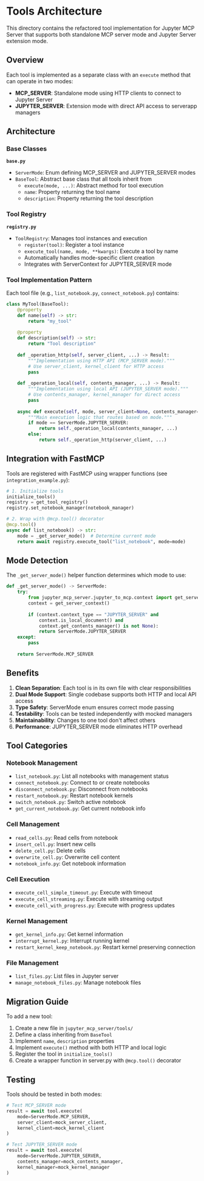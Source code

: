 # Tools Architecture

This directory contains the refactored tool implementation for Jupyter MCP Server that supports both standalone MCP server mode and Jupyter Server extension mode.

## Overview

Each tool is implemented as a separate class with an `execute` method that can operate in two modes:
- **MCP_SERVER**: Standalone mode using HTTP clients to connect to Jupyter Server
- **JUPYTER_SERVER**: Extension mode with direct API access to serverapp managers

## Architecture

### Base Classes

**`base.py`**
- `ServerMode`: Enum defining MCP_SERVER and JUPYTER_SERVER modes
- `BaseTool`: Abstract base class that all tools inherit from
  - `execute(mode, ...)`: Abstract method for tool execution
  - `name`: Property returning the tool name
  - `description`: Property returning the tool description

### Tool Registry

**`registry.py`**
- `ToolRegistry`: Manages tool instances and execution
  - `register(tool)`: Register a tool instance
  - `execute_tool(name, mode, **kwargs)`: Execute a tool by name
  - Automatically handles mode-specific client creation
  - Integrates with ServerContext for JUPYTER_SERVER mode

### Tool Implementation Pattern

Each tool file (e.g., `list_notebook.py`, `connect_notebook.py`) contains:

```python
class MyTool(BaseTool):
    @property
    def name(self) -> str:
        return "my_tool"
    
    @property
    def description(self) -> str:
        return "Tool description"
    
    def _operation_http(self, server_client, ...) -> Result:
        """Implementation using HTTP API (MCP_SERVER mode)."""
        # Use server_client, kernel_client for HTTP access
        pass
    
    def _operation_local(self, contents_manager, ...) -> Result:
        """Implementation using local API (JUPYTER_SERVER mode)."""
        # Use contents_manager, kernel_manager for direct access
        pass
    
    async def execute(self, mode, server_client=None, contents_manager=None, ..., **kwargs) -> Result:
        """Main execution logic that routes based on mode."""
        if mode == ServerMode.JUPYTER_SERVER:
            return self._operation_local(contents_manager, ...)
        else:
            return self._operation_http(server_client, ...)
```

## Integration with FastMCP

Tools are registered with FastMCP using wrapper functions (see `integration_example.py`):

```python
# 1. Initialize tools
initialize_tools()
registry = get_tool_registry()
registry.set_notebook_manager(notebook_manager)

# 2. Wrap with @mcp.tool() decorator
@mcp.tool()
async def list_notebook() -> str:
    mode = _get_server_mode()  # Determine current mode
    return await registry.execute_tool("list_notebook", mode=mode)
```

## Mode Detection

The `_get_server_mode()` helper function determines which mode to use:

```python
def _get_server_mode() -> ServerMode:
    try:
        from jupyter_mcp_server.jupyter_to_mcp.context import get_server_context
        context = get_server_context()
        
        if (context.context_type == "JUPYTER_SERVER" and 
            context.is_local_document() and 
            context.get_contents_manager() is not None):
            return ServerMode.JUPYTER_SERVER
    except:
        pass
    
    return ServerMode.MCP_SERVER
```

## Benefits

1. **Clean Separation**: Each tool is in its own file with clear responsibilities
2. **Dual Mode Support**: Single codebase supports both HTTP and local API access
3. **Type Safety**: ServerMode enum ensures correct mode passing
4. **Testability**: Tools can be tested independently with mocked managers
5. **Maintainability**: Changes to one tool don't affect others
6. **Performance**: JUPYTER_SERVER mode eliminates HTTP overhead

## Tool Categories

### Notebook Management
- `list_notebook.py`: List all notebooks with management status
- `connect_notebook.py`: Connect to or create notebooks
- `disconnect_notebook.py`: Disconnect from notebooks
- `restart_notebook.py`: Restart notebook kernels
- `switch_notebook.py`: Switch active notebook
- `get_current_notebook.py`: Get current notebook info

### Cell Management
- `read_cells.py`: Read cells from notebook
- `insert_cell.py`: Insert new cells
- `delete_cell.py`: Delete cells
- `overwrite_cell.py`: Overwrite cell content
- `notebook_info.py`: Get notebook information

### Cell Execution
- `execute_cell_simple_timeout.py`: Execute with timeout
- `execute_cell_streaming.py`: Execute with streaming output
- `execute_cell_with_progress.py`: Execute with progress updates

### Kernel Management
- `get_kernel_info.py`: Get kernel information
- `interrupt_kernel.py`: Interrupt running kernel
- `restart_kernel_keep_notebook.py`: Restart kernel preserving connection

### File Management
- `list_files.py`: List files in Jupyter server
- `manage_notebook_files.py`: Manage notebook files

## Migration Guide

To add a new tool:

1. Create a new file in `jupyter_mcp_server/tools/`
2. Define a class inheriting from `BaseTool`
3. Implement `name`, `description` properties
4. Implement `execute()` method with both HTTP and local logic
5. Register the tool in `initialize_tools()`
6. Create a wrapper function in server.py with `@mcp.tool()` decorator

## Testing

Tools should be tested in both modes:

```python
# Test MCP_SERVER mode
result = await tool.execute(
    mode=ServerMode.MCP_SERVER,
    server_client=mock_server_client,
    kernel_client=mock_kernel_client
)

# Test JUPYTER_SERVER mode
result = await tool.execute(
    mode=ServerMode.JUPYTER_SERVER,
    contents_manager=mock_contents_manager,
    kernel_manager=mock_kernel_manager
)
```

